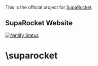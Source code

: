 This is the official project for [SupaRocket](https://suparocket.com/).

## SupaRocket Website

[![Netlify Status](https://api.netlify.com/api/v1/badges/98b699da-8bd7-4e75-adae-f9b52a96bde3/deploy-status)](https://app.netlify.com/sites/suparocket/deploys)

# \suparocket
